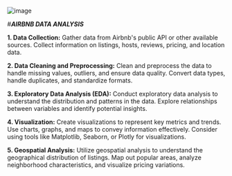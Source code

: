 ![image](https://github.com/Srinivasan2821/DS_Airbnb-Analysis/assets/154582529/8478fc62-f936-4df6-b47d-73d84a62bf6a)

#_**AIRBNB DATA ANALYSIS**_

**1. Data Collection:**
  Gather data from Airbnb's public API or other available sources. Collect information on listings, hosts, reviews, pricing, and location data.

**2. Data Cleaning and Preprocessing:**
  Clean and preprocess the data to handle missing values, outliers, and ensure data quality. Convert data types, handle duplicates, and standardize formats.

**3. Exploratory Data Analysis (EDA):**
  Conduct exploratory data analysis to understand the distribution and patterns in the data. Explore relationships between variables and identify potential insights.

**4. Visualization:**
  Create visualizations to represent key metrics and trends. Use charts, graphs, and maps to convey information effectively. Consider using tools like Matplotlib, Seaborn, or Plotly for visualizations.

**5. Geospatial Analysis:**
  Utilize geospatial analysis to understand the geographical distribution of listings. Map out popular areas, analyze neighborhood characteristics, and visualize pricing variations.

  
